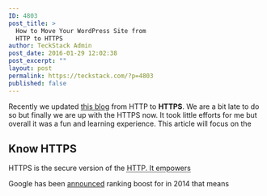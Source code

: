 ```yaml
---
ID: 4803
post_title: >
  How to Move Your WordPress Site from
  HTTP to HTTPS
author: TeckStack Admin
post_date: 2016-01-29 12:02:38
post_excerpt: ""
layout: post
permalink: https://teckstack.com/?p=4803
published: false
---
```

Recently we updated <a href="//teckstack.com">this blog</a> from HTTP to <strong>HTTPS</strong>. We are a bit late to do so but finally we are up with the HTTPS now. It took little efforts for me but overall it was a fun and learning experience. This article will focus on the
<h2>Know HTTPS</h2>
HTTPS is the secure version of the <abbr title="Hyper Text Markup Protocol">HTTP. It empowers</abbr>

Google has been <a href="https://googlewebmastercentral.blogspot.in/2014/08/https-as-ranking-signal.html" target="_blank">announced</a> ranking boost for in 2014 that means